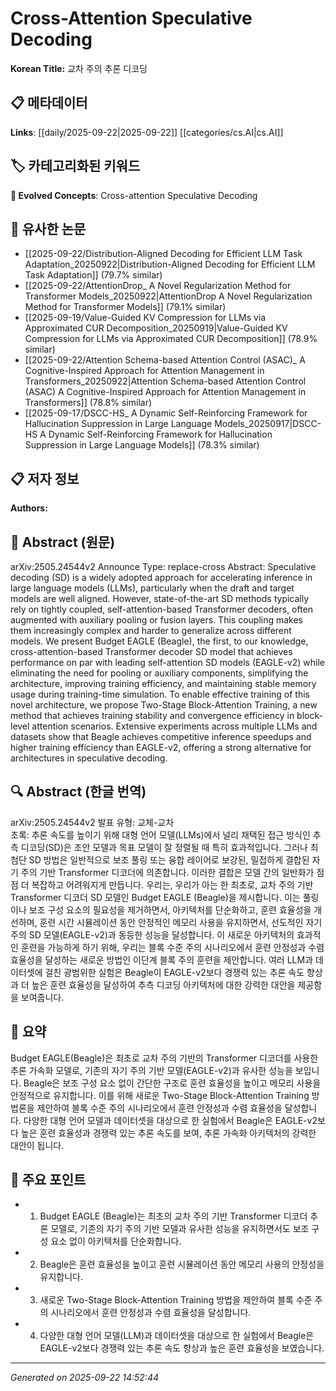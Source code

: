 # Cross-Attention Speculative Decoding

**Korean Title:** 교차 주의 추론 디코딩

## 📋 메타데이터

**Links**: [[daily/2025-09-22|2025-09-22]] [[categories/cs.AI|cs.AI]]

## 🏷️ 카테고리화된 키워드
**🚀 Evolved Concepts**: Cross-attention Speculative Decoding

## 🔗 유사한 논문
- [[2025-09-22/Distribution-Aligned Decoding for Efficient LLM Task Adaptation_20250922|Distribution-Aligned Decoding for Efficient LLM Task Adaptation]] (79.7% similar)
- [[2025-09-22/AttentionDrop_ A Novel Regularization Method for Transformer Models_20250922|AttentionDrop A Novel Regularization Method for Transformer Models]] (79.1% similar)
- [[2025-09-19/Value-Guided KV Compression for LLMs via Approximated CUR Decomposition_20250919|Value-Guided KV Compression for LLMs via Approximated CUR Decomposition]] (78.9% similar)
- [[2025-09-22/Attention Schema-based Attention Control (ASAC)_ A Cognitive-Inspired Approach for Attention Management in Transformers_20250922|Attention Schema-based Attention Control (ASAC) A Cognitive-Inspired Approach for Attention Management in Transformers]] (78.8% similar)
- [[2025-09-17/DSCC-HS_ A Dynamic Self-Reinforcing Framework for Hallucination Suppression in Large Language Models_20250917|DSCC-HS A Dynamic Self-Reinforcing Framework for Hallucination Suppression in Large Language Models]] (78.3% similar)

## 📋 저자 정보

**Authors:** 

## 📄 Abstract (원문)

arXiv:2505.24544v2 Announce Type: replace-cross 
Abstract: Speculative decoding (SD) is a widely adopted approach for accelerating inference in large language models (LLMs), particularly when the draft and target models are well aligned. However, state-of-the-art SD methods typically rely on tightly coupled, self-attention-based Transformer decoders, often augmented with auxiliary pooling or fusion layers. This coupling makes them increasingly complex and harder to generalize across different models. We present Budget EAGLE (Beagle), the first, to our knowledge, cross-attention-based Transformer decoder SD model that achieves performance on par with leading self-attention SD models (EAGLE-v2) while eliminating the need for pooling or auxiliary components, simplifying the architecture, improving training efficiency, and maintaining stable memory usage during training-time simulation. To enable effective training of this novel architecture, we propose Two-Stage Block-Attention Training, a new method that achieves training stability and convergence efficiency in block-level attention scenarios. Extensive experiments across multiple LLMs and datasets show that Beagle achieves competitive inference speedups and higher training efficiency than EAGLE-v2, offering a strong alternative for architectures in speculative decoding.

## 🔍 Abstract (한글 번역)

arXiv:2505.24544v2 발표 유형: 교체-교차  
초록: 추론 속도를 높이기 위해 대형 언어 모델(LLMs)에서 널리 채택된 접근 방식인 추측 디코딩(SD)은 초안 모델과 목표 모델이 잘 정렬될 때 특히 효과적입니다. 그러나 최첨단 SD 방법은 일반적으로 보조 풀링 또는 융합 레이어로 보강된, 밀접하게 결합된 자기 주의 기반 Transformer 디코더에 의존합니다. 이러한 결합은 모델 간의 일반화가 점점 더 복잡하고 어려워지게 만듭니다. 우리는, 우리가 아는 한 최초로, 교차 주의 기반 Transformer 디코더 SD 모델인 Budget EAGLE (Beagle)을 제시합니다. 이는 풀링이나 보조 구성 요소의 필요성을 제거하면서, 아키텍처를 단순화하고, 훈련 효율성을 개선하며, 훈련 시간 시뮬레이션 동안 안정적인 메모리 사용을 유지하면서, 선도적인 자기 주의 SD 모델(EAGLE-v2)과 동등한 성능을 달성합니다. 이 새로운 아키텍처의 효과적인 훈련을 가능하게 하기 위해, 우리는 블록 수준 주의 시나리오에서 훈련 안정성과 수렴 효율성을 달성하는 새로운 방법인 이단계 블록 주의 훈련을 제안합니다. 여러 LLM과 데이터셋에 걸친 광범위한 실험은 Beagle이 EAGLE-v2보다 경쟁력 있는 추론 속도 향상과 더 높은 훈련 효율성을 달성하여 추측 디코딩 아키텍처에 대한 강력한 대안을 제공함을 보여줍니다.

## 📝 요약

Budget EAGLE(Beagle)은 최초로 교차 주의 기반의 Transformer 디코더를 사용한 추론 가속화 모델로, 기존의 자기 주의 기반 모델(EAGLE-v2)과 유사한 성능을 보입니다. Beagle은 보조 구성 요소 없이 간단한 구조로 훈련 효율성을 높이고 메모리 사용을 안정적으로 유지합니다. 이를 위해 새로운 Two-Stage Block-Attention Training 방법론을 제안하여 블록 수준 주의 시나리오에서 훈련 안정성과 수렴 효율성을 달성합니다. 다양한 대형 언어 모델과 데이터셋을 대상으로 한 실험에서 Beagle은 EAGLE-v2보다 높은 훈련 효율성과 경쟁력 있는 추론 속도를 보여, 추론 가속화 아키텍처의 강력한 대안이 됩니다.

## 🎯 주요 포인트

- 1. Budget EAGLE (Beagle)는 최초의 교차 주의 기반 Transformer 디코더 추론 모델로, 기존의 자기 주의 기반 모델과 유사한 성능을 유지하면서도 보조 구성 요소 없이 아키텍처를 단순화합니다.

- 2. Beagle은 훈련 효율성을 높이고 훈련 시뮬레이션 동안 메모리 사용의 안정성을 유지합니다.

- 3. 새로운 Two-Stage Block-Attention Training 방법을 제안하여 블록 수준 주의 시나리오에서 훈련 안정성과 수렴 효율성을 달성합니다.

- 4. 다양한 대형 언어 모델(LLM)과 데이터셋을 대상으로 한 실험에서 Beagle은 EAGLE-v2보다 경쟁력 있는 추론 속도 향상과 높은 훈련 효율성을 보였습니다.

---

*Generated on 2025-09-22 14:52:44*